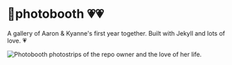 # 📸photobooth 💗💗
A gallery of Aaron & Kyanne's first year together. Built with Jekyll and lots of love. 💗

![Photobooth photostrips of the repo owner and the love of her life.](https://repository-images.githubusercontent.com/204086991/87faaf80-c605-11e9-8b5c-96c1571dfdbd)
